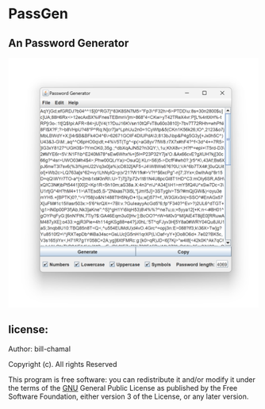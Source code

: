 # PassGen
<p><h2>An Password Generator </h2></p>

![](img/img1.png)


<p><h2>license:</h2></p>

<p>Author: bill-chamal</p>
<p>Copyright (c). All rights Reserved</p>
<p>This program is free software: you can redistribute it and/or modify
    it under the terms of the <a href="https://www.gnu.org/licenses/gpl-3.0.en.html">GNU</a> General Public License as published by
    the Free Software Foundation, either version 3 of the License, or
    any later version.</p>
